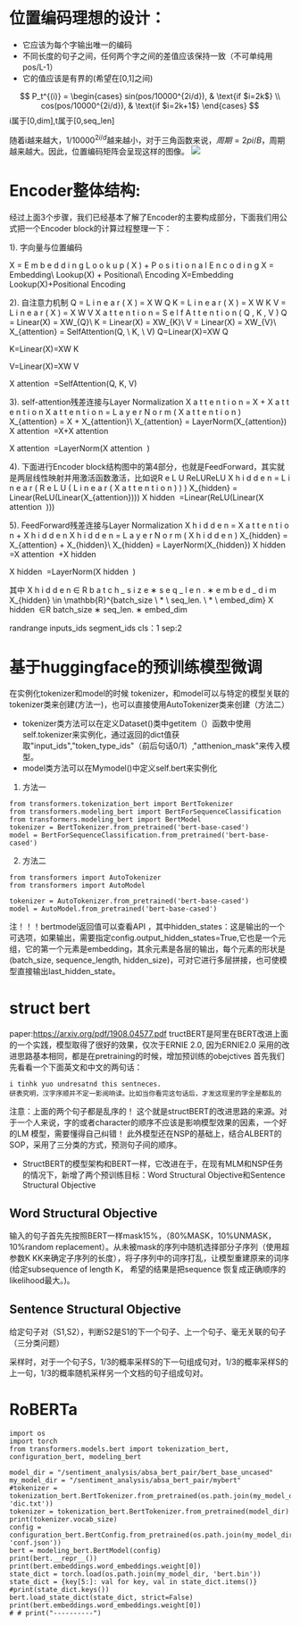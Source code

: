 # 位置编码理想的设计：
* 它应该为每个字输出唯一的编码
* 不同长度的句子之间，任何两个字之间的差值应该保持一致（不可单纯用pos/L-1）
* 它的值应该是有界的(希望在[0,1]之间)

$$
  P_t^{(i)} =
\begin{cases}
sin(pos/10000^{2i/d}),  & \text{if $i=2k$} \\
cos(pos/10000^{2i/d}), & \text{if $i=2k+1$}
\end{cases}
$$
i属于[0,dim],t属于[0,seq_len]

随着i越来越大，$1/10000^{2i/d}$越来越小，对于三角函数来说，$周期=2pi/B$，周期越来越大。因此，位置编码矩阵会呈现这样的图像。
![](./pictures/pos.png)

# Encoder整体结构:

经过上面3个步骤，我们已经基本了解了Encoder的主要构成部分，下面我们用公式把一个Encoder block的计算过程整理一下：

1). 字向量与位置编码

X = E m b e d d i n g   L o o k u p ( X ) + P o s i t i o n a l   E n c o d i n g X = Embedding\ Lookup(X) + Positional\ Encoding
X=Embedding Lookup(X)+Positional Encoding

2). 自注意力机制
Q = L i n e a r ( X ) = X W Q K = L i n e a r ( X ) = X W K V = L i n e a r ( X ) = X W V X a t t e n t i o n = S e l f A t t e n t i o n ( Q ,   K ,   V ) Q = Linear(X) = XW_{Q}\\ K = Linear(X) = XW_{K}\\ V = Linear(X) = XW_{V}\\ X_{attention} = SelfAttention(Q, \ K, \ V)
Q=Linear(X)=XW 
Q
​
 
K=Linear(X)=XW 
K
​
 
V=Linear(X)=XW 
V
​
 
X 
attention
​
 =SelfAttention(Q, K, V)

3). self-attention残差连接与Layer Normalization
X a t t e n t i o n = X + X a t t e n t i o n X a t t e n t i o n = L a y e r N o r m ( X a t t e n t i o n ) X_{attention} = X + X_{attention}\\ X_{attention} = LayerNorm(X_{attention})
X 
attention
​
 =X+X 
attention
​
 
X 
attention
​
 =LayerNorm(X 
attention
​
 )

4). 下面进行Encoder block结构图中的第4部分，也就是FeedForward，其实就是两层线性映射并用激活函数激活，比如说R e L U ReLUReLU
X h i d d e n = L i n e a r ( R e L U ( L i n e a r ( X a t t e n t i o n ) ) ) X_{hidden} = Linear(ReLU(Linear(X_{attention})))
X 
hidden
​
 =Linear(ReLU(Linear(X 
attention
​
 )))

5). FeedForward残差连接与Layer Normalization
X h i d d e n = X a t t e n t i o n + X h i d d e n X h i d d e n = L a y e r N o r m ( X h i d d e n ) X_{hidden} = X_{attention} + X_{hidden}\\ X_{hidden} = LayerNorm(X_{hidden})
X 
hidden
​
 =X 
attention
​
 +X 
hidden
​
 
X 
hidden
​
 =LayerNorm(X 
hidden
​
 )

其中
X h i d d e n ∈ R b a t c h _ s i z e   ∗   s e q _ l e n .   ∗   e m b e d _ d i m X_{hidden} \in \mathbb{R}^{batch\_size \ * \ seq\_len. \ * \ embed\_dim}
X 
hidden
​
 ∈R 
batch_size ∗ seq_len. ∗ embed_dim

randrange
inputs_ids
segment_ids
cls：1
sep:2

# 基于huggingface的预训练模型微调

在实例化tokenizer和model的时候
tokenizer，和model可以与特定的模型关联的tokenizer类来创建(方法一)，也可以直接使用AutoTokenizer类来创建（方法二）
* tokenizer类方法可以在定义Dataset()类中getitem（）函数中使用self.tokenizer来实例化，通过返回的dict值获取"input_ids","token_type_ids"（前后句话0/1）,"atthenion_mask"来传入模型。
* model类方法可以在Mymodel()中定义self.bert来实例化

1. 方法一
```
from transformers.tokenization_bert import BertTokenizer
from transformers.modeling_bert import BertForSequenceClassification
from transformers.modeling_bert import BertModel
tokenizer = BertTokenizer.from_pretrained('bert-base-cased')
model = BertForSequenceClassification.from_pretrained('bert-base-cased')
```
2. 方法二
```
from transformers import AutoTokenizer
from transformers import AutoModel

tokenizer = AutoTokenizer.from_pretrained('bert-base-cased')
model = AutoModel.from_pretrained('bert-base-cased')
```

注！！！bertmodel返回值可以查看API ，其中hidden_states：这是输出的一个可选项，如果输出，需要指定config.output_hidden_states=True,它也是一个元组，它的第一个元素是embedding，其余元素是各层的输出，每个元素的形状是(batch_size, sequence_length, hidden_size)，可对它进行多层拼接，也可使模型直接输出last_hidden_state。




# struct bert 
paper:https://arxiv.org/pdf/1908.04577.pdf
tructBERT是阿里在BERT改进上面的一个实践，模型取得了很好的效果，仅次于ERNIE 2.0, 因为ERNIE2.0 采用的改进思路基本相同，都是在pretraining的时候，增加预训练的obejctives
首先我们先看看一个下面英文和中文的两句话：
 ```
i tinhk yuo undresatnd this sentneces.
研表究明，汉字序顺并不定一影阅响读。比如当你看完这句话后，才发这现里的字全是都乱的
```
注意：上面的两个句子都是乱序的！
这个就是structBERT的改进思路的来源。对于一个人来说，字的或者character的顺序不应该是影响模型效果的因素，一个好的LM 模型，需要懂得自己纠错！
此外模型还在NSP的基础上，结合ALBERT的SOP，采用了三分类的方式，预测句子间的顺序。
* StructBERT的模型架构和BERT一样，它改进在于，在现有MLM和NSP任务的情况下，新增了两个预训练目标：Word Structural Objective和Sentence Structural Objective
## Word Structural Objective
输入的句子首先先按照BERT一样mask15%，（80%MASK，10%UNMASK，10%random replacement）。从未被mask的序列中随机选择部分子序列（使用超参数K KK来确定子序列的长度），将子序列中的词序打乱，让模型重建原来的词序(给定subsequence of length K， 希望的结果是把sequence 恢复成正确顺序的likelihood最大。)。
## Sentence Structural Objective
给定句子对（S1,S2），判断S2是S1的下一个句子、上一个句子、毫无关联的句子（三分类问题）

采样时，对于一个句子S，1/3的概率采样S的下一句组成句对，1/3的概率采样S的上一句，1/3的概率随机采样另一个文档的句子组成句对。

# RoBERTa

```
import os
import torch
from transformers.models.bert import tokenization_bert, configuration_bert, modeling_bert

model_dir = "/sentiment_analysis/absa_bert_pair/bert_base_uncased"
my_model_dir = "/sentiment_analysis/absa_bert_pair/mybert"
#tokenizer = tokenization_bert.BertTokenizer.from_pretrained(os.path.join(my_model_dir, 'dic.txt'))
tokenizer = tokenization_bert.BertTokenizer.from_pretrained(model_dir)
print(tokenizer.vocab_size)
config = configuration_bert.BertConfig.from_pretrained(os.path.join(my_model_dir, 'conf.json'))
bert = modeling_bert.BertModel(config)
print(bert.__repr__())
print(bert.embeddings.word_embeddings.weight[0])
state_dict = torch.load(os.path.join(my_model_dir, 'bert.bin'))
state_dict = {key[5:]: val for key, val in state_dict.items()}
#print(state_dict.keys())
bert.load_state_dict(state_dict, strict=False)
print(bert.embeddings.word_embeddings.weight[0])
# # print("----------")
```
